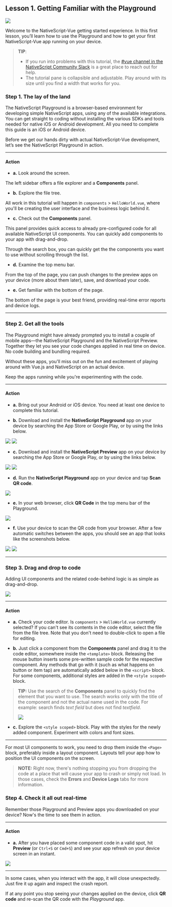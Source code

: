 ## Lesson 1. Getting Familiar with the Playground

![](images/nativescript-logo.png)

Welcome to the NativeScript-Vue getting started experience. In this first lesson, you’ll learn how to use the Playground and how to get your first NativeScript-Vue app running on your device.

> **TIP**:
> * If you run into problems with this tutorial, the [#vue channel in the NativeScript Community Slack](https://developer.telerik.com/wp-login.php?action=slack-invitation) is a great place to reach out for help.
> * Thе tutorial pane is collapsible and adjustable. Play around with its size until you find a width that works for you.

### Step 1. The lay of the land

The NativeScript Playground is a browser-based environment for developing simple NativeScript apps, using any of the available integrations. You can get straight to coding without installing the various SDKs and tools needed for native iOS or Android development. All you need to complete this guide is an iOS or Android device.

Before we get our hands dirty with actual NativeScript-Vue development, let’s see the NativeScript Playground in action.

<hr data-action="start" />

#### Action

* **а.** Look around the screen.

The left sidebar offers a file explorer and a **Components** panel. 

* **b.** Explore the file tree.

All work in this tutorial will happen in `components` > `HelloWorld.vue`, where you'll be creating the user interface and the business logic behind it.

* **c.** Check out the **Components** panel.

This panel provides quick access to already pre-configured code for all available NativeScript UI components. You can quickly add components to your app with drag-and-drop.

Through the search box, you can quickly get the the components you want to use without scrolling through the list.

* **d.** Examine the top menu bar.

From the top of the page, you can push changes to the preview apps on your device (more about them later), save, and download your code.

* **e.** Get familiar with the bottom of the page.

The bottom of the page is your best friend, providing real-time error reports and device logs.

<hr data-action="end" />

### Step 2. Get all the tools

The Playground might have already prompted you to install a couple of mobile apps&mdash;the NativeScript Playground and the NativeScript Preview. Together they let you see your code changes applied in real time on device. No code building and bundling required.

Without these apps, you'll miss out on the fun and excitement of playing around with Vue.js and NativeScript on an actual device.

Keep the apps running while you're experimenting with the code.

<hr data-action="start" />

#### Action

* **a.** Bring out your Android or iOS device. You need at least one device to complete this tutorial.

* **b.** Download and install the **NativeScript Playground** app on your device by searching the App Store or Google Play, or by using the links below.

[![](images/app-store.png)](https://itunes.apple.com/us/app/nativescript-playground/id1263543946?mt=8&ls=1)
[![](images/google-play.png)](https://play.google.com/store/apps/details?id=org.nativescript.play)

* **c.** Download and install the **NativeScript Preview** app on your device by searching the App Store or Google Play, or by using the links below.

[![](images/app-store.png)](https://itunes.apple.com/us/app/nativescript-preview/id1264484702?mt=8)
[![](images/google-play.png)](https://play.google.com/store/apps/details?id=org.nativescript.preview)

* **d.** Run the **NativeScript Playground** app on your device and tap **Scan QR code**.

![](images/scan-qr-code.png)

* **e.** In your web browser, click **QR Code** in the top menu bar of the Playground.

![](images/generate-qr-code.png)

* **f.** Use your device to scan the QR code from your browser. After a few automatic switches between the apps, you should see an app that looks like the screenshots below.

![](images/ios-1.png)
![](images/android-1.png)

<hr data-action="end" />

### Step 3. Drag and drop to code

Adding UI components and the related code-behind logic is as simple as drag-and-drop.

![](images/playground-drag-and-drop.gif)

<hr data-action="start" />

#### Action

* **a.** Check your code editor. Is `components` > `HelloWorld.vue` currently selected? If you can't see its contents in the code editor, select the file from the file tree. Note that you don't need to double-click to open a file for editing.

* **b.** Just click a component from the **Components** panel and drag it to the code editor, somewhere inside the `<template>` block. Releasing the mouse button inserts some pre-written sample code for the respective component. Any methods that go with it (such as what happens on button or item tap) are automatically added below in the `<script>` block. For some components, additional styles are added in the `<style scoped>` block.

> **TIP:** Use the search of the **Components** panel to quickly find the element that you want to use. The search works only with the title of the component and not the actual name used in the code. For example: search finds *text field* but does not find *textfield*.
>
> ![](images/playground-component-search.gif)

* **c.** Explore the `<style scoped>` block. Play with the styles for the newly added component. Experiment with colors and font sizes.

<hr data-action="end" />

For most UI components to work, you need to drop them inside the `<Page>` block, preferably inside a layout component. Layouts tell your app how to position the UI components on the screen.

> **NOTE:** Right now, there's nothing stopping you from dropping the code at a place that will cause your app to crash or simply not load. In those cases, check the **Errors** and **Device Logs** tabs for more information.

### Step 4. Check it all out real-time

Remember those Playground and Preview apps you downloaded on your device? Now's the time to see them in action.

<hr data-action="start" />

#### Action

* **a.** After you have placed some component code in a valid spot, hit **Preview** (or `Ctrl+S` or `Cmd+S`) and see your app refresh on your device screen in an instant.

![](images/playground-preview.gif)

<hr data-action="end" />

In some cases, when you interact with the app, it will close unexpectedly. Just fire it up again and inspect the crash report. 

If at any point you stop seeing your changes applied on the device, click **QR code** and re-scan the QR code with the *Playground* app.